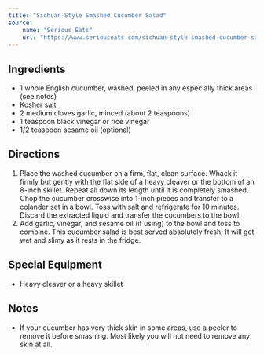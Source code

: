 ```yaml
---
title: "Sichuan-Style Smashed Cucumber Salad"
source:
    name: "Serious Eats"
    url: "https://www.seriouseats.com/sichuan-style-smashed-cucumber-salad-recipe"
---
```


## Ingredients

-   1 whole English cucumber, washed, peeled in any especially thick areas (see notes)
-   Kosher salt
-   2 medium cloves garlic, minced (about 2 teaspoons)
-   1 teaspoon black vinegar or rice vinegar
-   1/2 teaspoon sesame oil (optional)

## Directions

1. Place the washed cucumber on a firm, flat, clean surface. Whack it firmly but gently with the flat side of a heavy cleaver or the bottom of an 8-inch skillet. Repeat all down its length until it is completely smashed. Chop the cucumber crosswise into 1-inch pieces and transfer to a colander set in a bowl. Toss with salt and refrigerate for 10 minutes. Discard the extracted liquid and transfer the cucumbers to the bowl.
1. Add garlic, vinegar, and sesame oil (if using) to the bowl and toss to combine. This cucumber salad is best served absolutely fresh; It will get wet and slimy as it rests in the fridge.

## Special Equipment

-   Heavy cleaver or a heavy skillet

## Notes

-   If your cucumber has very thick skin in some areas, use a peeler to remove it before smashing. Most likely you will not need to remove any skin at all.
